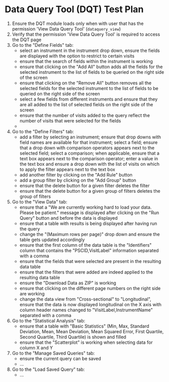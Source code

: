 # Data Query Tool (DQT) Test Plan

1. Ensure the DQT module loads only when with user that has the permission 'View Data Query Tool' (`dataquery_view`)
2. Verify that the permission 'View Data Query Tool' is required to access the DQT page
3. Go to the "Define Fields" tab:
   - select an instrument in the instrument drop down, ensure the fields are displayed
     with the option to restrict to certain visits
   - ensure that the search of fields within the instrument is working
   - ensure that clicking on the "Add All" button adds all the fields for the 
     selected instrument to the list of fields to be queried on the
     right side of the screen
   - ensure that clicking on the "Remove All" button removes all the selected 
     fields for the selected instrument to the list of fields to be queried on the
     right side of the screen
   - select a few fields from different instruments and ensure that they are all added 
     to the list of selected fields on the right side of the screen
   - ensure that the number of visits added to the query reflect the number of
     visits that were selected for the fields
   -
4. Go to the "Define Filters" tab:
   - add a filter by selecting an instrument; ensure that drop downs with field names
     are available for that instrument; select a field; ensure that a drop down with 
     comparison operators appears next to the selected field; select a comparison; 
     when applicable, ensure that a text box appears next to the comparison operator;
     enter a value in the text box and ensure a drop down with the list of visits 
     on which to apply the filter appears next to the text box
   - add another filter by clicking on the "Add Rule" button
   - add a group filter by clicking on the "Add Group" button
   - ensure that the delete button for a given filter deletes the filter
   - ensure that the delete button for a given group of filters deletes the group of filters
5. Go to the "View Data" tab:
   - ensure that a "We are currently working hard to load your data. Please be patient."
     message is displayed after clicking on the "Run Query" button and before the 
     data is displayed
   - ensure that a table with results is being displayed after having run the query
   - change the "(Maximum rows per page)" drop down and ensure the table gets updated
     accordingly
   - ensure that the first column of the data table is the "Identifiers" column that
     contains the "PSCID,VisitLabel" information separated with a comma
   - ensure that the fields that were selected are present in the resulting data table
   - ensure that the filters that were added are indeed applied to the resulting data table
   - ensure the "Download Data as ZIP" is working
   - ensure that clicking on the different page numbers on the right side are working
   - change the data view from "Cross-sectional" to "Longitudinal", ensure that the 
     data is now displayed longitudinal on the X axis with column header names changed
     to "VisitLabel,InstrumentName" separated with a comma
6. Go to the "Statistical Analysis" tab:
   - ensure that a table with "Basic Statistics" (Min, Max, Standard Deviation, Mean,
     Mean Deviation, Mean Squared Error, First Quartile, Second Quartile, Third 
     Quartile) is shown and filled
   - ensure that the "Scatterplot" is working when selecting data for column X and Y
7. Go to the "Manage Saved Queries" tab:
   - ensure the current query can be saved
   - ...
8. Go to the "Load Saved Query" tab:
   - ...